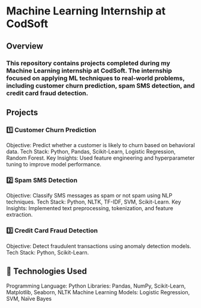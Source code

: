 #  Machine Learning Internship at CodSoft
##  Overview
### This repository contains projects completed during my Machine Learning internship at CodSoft. The internship focused on applying ML techniques to real-world problems, including customer churn prediction, spam SMS detection, and credit card fraud detection.

##  Projects
### 1️⃣ Customer Churn Prediction
Objective: Predict whether a customer is likely to churn based on behavioral data.
Tech Stack: Python, Pandas, Scikit-Learn, Logistic Regression, Random Forest.
Key Insights: Used feature engineering and hyperparameter tuning to improve model performance.

### 2️⃣ Spam SMS Detection
Objective: Classify SMS messages as spam or not spam using NLP techniques.
Tech Stack: Python, NLTK, TF-IDF, SVM, Scikit-Learn.
Key Insights: Implemented text preprocessing, tokenization, and feature extraction.

### 3️⃣ Credit Card Fraud Detection
Objective: Detect fraudulent transactions using anomaly detection models.
Tech Stack: Python, Scikit-Learn.


## 🔧 Technologies Used
Programming Language: Python
Libraries: Pandas, NumPy, Scikit-Learn, Matplotlib, Seaborn, NLTK
Machine Learning Models: Logistic Regression, SVM, Naïve Bayes
